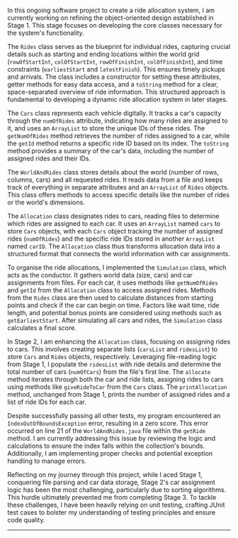 In this ongoing software project to create a ride allocation system, I am currently working on refining the object-oriented design established in Stage 1. This stage focuses on developing the core classes necessary for the system's functionality.

The `Rides` class serves as the blueprint for individual rides, capturing crucial details such as starting and ending locations within the world grid (`rowOfStartInt`, `colOfStartInt`, `rowOfFinishInt`, `colOfFinishInt`), and time constraints (`earliestStart` and `latestFinish`). This ensures timely pickups and arrivals. The class includes a constructor for setting these attributes, getter methods for easy data access, and a `toString` method for a clear, space-separated overview of ride information. This structured approach is fundamental to developing a dynamic ride allocation system in later stages.

The `Cars` class represents each vehicle digitally. It tracks a car's capacity through the `numOfRides` attribute, indicating how many rides are assigned to it, and uses an `ArrayList` to store the unique IDs of these rides. The `getNumOfRides` method retrieves the number of rides assigned to a car, while the `getId` method returns a specific ride ID based on its index. The `toString` method provides a summary of the car's data, including the number of assigned rides and their IDs.

The `WorldAndRides` class stores details about the world (number of rows, columns, cars) and all requested rides. It reads data from a file and keeps track of everything in separate attributes and an `ArrayList` of `Rides` objects. This class offers methods to access specific details like the number of rides or the world's dimensions. 

The `Allocation` class designates rides to cars, reading files to determine which rides are assigned to each car. It uses an `ArrayList` named `cars` to store `Cars` objects, with each `Cars` object tracking the number of assigned rides (`numOfRides`) and the specific ride IDs stored in another `ArrayList` named `carID`. The `Allocation` class thus transforms allocation data into a structured format that connects the world information with car assignments.

To organise the ride allocations, I implemented the `Simulation` class, which acts as the conductor. It gathers world data (size, cars) and car assignments from files. For each car, it uses methods like `getNumOfRides` and `getId` from the `Allocation` class to access assigned rides. Methods from the `Rides` class are then used to calculate distances from starting points and check if the car can begin on time. Factors like wait time, ride length, and potential bonus points are considered using methods such as `getEarliestStart`. After simulating all cars and rides, the `Simulation` class calculates a final score.

In Stage 2, I am enhancing the `Allocation` class, focusing on assigning rides to cars. This involves creating separate lists (`carsList` and `ridesList`) to store `Cars` and `Rides` objects, respectively. Leveraging file-reading logic from Stage 1, I populate the `ridesList` with ride details and determine the total number of cars (`numOfCars`) from the file's first line. The `allocate` method iterates through both the car and ride lists, assigning rides to cars using methods like `giveRideToCar` from the `Cars` class. The `printAllocation` method, unchanged from Stage 1, prints the number of assigned rides and a list of ride IDs for each car.

Despite successfully passing all other tests, my program encountered an `IndexOutOfBoundsException` error, resulting in a zero score. This error occurred on line 21 of the `WorldAndRides.java` file within the `getRide` method. I am currently addressing this issue by reviewing the logic and calculations to ensure the index falls within the collection's bounds. Additionally, I am implementing proper checks and potential exception handling to manage errors.

Reflecting on my journey through this project, while I aced Stage 1, conquering file parsing and car data storage, Stage 2's car assignment logic has been the most challenging, particularly due to sorting algorithms. This hurdle ultimately prevented me from completing Stage 3. To tackle these challenges, I have been heavily relying on unit testing, crafting JUnit test cases to bolster my understanding of testing principles and ensure code quality.

---
